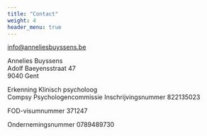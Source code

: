 ```yaml
---
title: "Contact"
weight: 4
header_menu: true
---
```


[info@anneliesbuyssens.be](mailto:info@anneliesbuyssens.be)

Annelies Buyssens  
Adolf Baeyensstraat 47  
9040 Gent


Erkenning Klinisch psycholoog  
Compsy Psychologencommissie
Inschrijvingsnummer 822135023

FOD-visumnummer 371247

Ondernemingsnummer 0789489730
